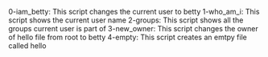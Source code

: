 0-iam_betty: This script changes the current user to betty
1-who_am_i: This script shows the current user name
2-groups: This script shows all the groups current user is part of
3-new_owner: This script changes the owner of hello file from root to betty
4-empty: This script creates an emtpy file called hello